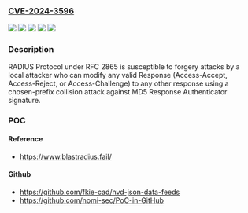 ### [CVE-2024-3596](https://cve.mitre.org/cgi-bin/cvename.cgi?name=CVE-2024-3596)
![](https://img.shields.io/static/v1?label=Product&message=RFC&color=blue)
![](https://img.shields.io/static/v1?label=Version&message=%3D%202865%20&color=brighgreen)
![](https://img.shields.io/static/v1?label=Vulnerability&message=CWE-200%20Exposure%20of%20Sensitive%20Information%20to%20an%20Unauthorized%20Actor&color=brighgreen)
![](https://img.shields.io/static/v1?label=Vulnerability&message=CWE-328%3A%20Use%20of%20Weak%20Hash&color=brighgreen)
![](https://img.shields.io/static/v1?label=Vulnerability&message=CWE-924%20Improper%20Enforcement%20of%20Message%20Integrity%20During%20Transmission%20in%20a%20Communication%20Channel&color=brighgreen)

### Description

RADIUS Protocol under RFC 2865 is susceptible to forgery attacks by a local attacker who can modify any valid Response (Access-Accept, Access-Reject, or Access-Challenge) to any other response using a chosen-prefix collision attack against MD5 Response Authenticator signature.

### POC

#### Reference
- https://www.blastradius.fail/

#### Github
- https://github.com/fkie-cad/nvd-json-data-feeds
- https://github.com/nomi-sec/PoC-in-GitHub

